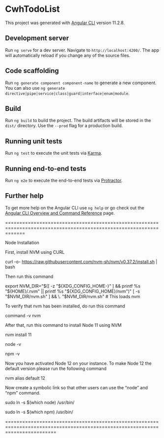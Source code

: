 # CwhTodoList

This project was generated with [Angular CLI](https://github.com/angular/angular-cli) version 11.2.8.

## Development server

Run `ng serve` for a dev server. Navigate to `http://localhost:4200/`. The app will automatically reload if you change any of the source files.

## Code scaffolding

Run `ng generate component component-name` to generate a new component. You can also use `ng generate directive|pipe|service|class|guard|interface|enum|module`.

## Build

Run `ng build` to build the project. The build artifacts will be stored in the `dist/` directory. Use the `--prod` flag for a production build.

## Running unit tests

Run `ng test` to execute the unit tests via [Karma](https://karma-runner.github.io).

## Running end-to-end tests

Run `ng e2e` to execute the end-to-end tests via [Protractor](http://www.protractortest.org/).

## Further help

To get more help on the Angular CLI use `ng help` or go check out the [Angular CLI Overview and Command Reference](https://angular.io/cli) page.


===================================================================================================================


Node Installation

First, install NVM using CURL

curl -o- https://raw.githubusercontent.com/nvm-sh/nvm/v0.37.2/install.sh | bash


Then run this command

export NVM_DIR="$([ -z "${XDG_CONFIG_HOME-}" ] && printf %s "${HOME}/.nvm" || printf %s "${XDG_CONFIG_HOME}/nvm")"
[ -s "$NVM_DIR/nvm.sh" ] && \. "$NVM_DIR/nvm.sh" # This loads nvm


To verify that nvm has been installed, do run this command

command -v nvm


After that, run this command to install Node 11 using NVM

nvm install 11

node -v

npm -v

Now you have activated Node 12 on your instance. To make Node 12 the default version please run the following command

nvm alias default 12


Now create a symbolic link so that other users can use the “node” and “npm” command.


sudo ln -s $(which node) /usr/bin/


sudo ln -s $(which npm) /usr/bin/

==============================================================================================================================

